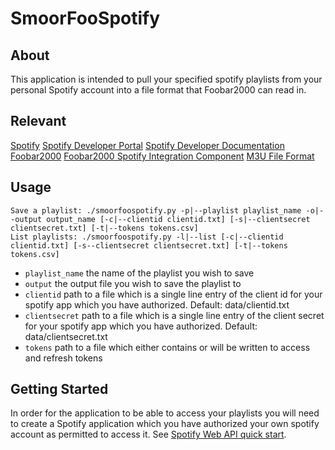 # SmoorFooSpotify
## About
This application is intended to pull your specified spotify playlists from your personal Spotify account into a file format that Foobar2000 can read in.
## Relevant
[Spotify](https://open.spotify.com/)
[Spotify Developer Portal](https://developer.spotify.com/dashboard/applications)
[Spotify Developer Documentation](https://developer.spotify.com/documentation/)
[Foobar2000](https://www.foobar2000.org/)
[Foobar2000 Spotify Integration Component](https://www.foobar2000.org/components/view/foo_spotify)
[M3U File Format](https://en.wikipedia.org/wiki/M3U)
## Usage
```
Save a playlist: ./smoorfoospotify.py -p|--playlist playlist_name -o|--output output_name [-c|--clientid clientid.txt] [-s|--clientsecret clientsecret.txt] [-t|--tokens tokens.csv]
List playlists: ./smoorfoospotify.py -l|--list [-c|--clientid clientid.txt] [-s--clientsecret clientsecret.txt] [-t|--tokens tokens.csv]
```
- `playlist_name` the name of the playlist you wish to save
- `output` the output file you wish to save the playlist to
- `clientid` path to a file which is a single line entry of the client id for your spotify app which you have authorized. Default: data/clientid.txt
- `clientsecret` path to a file which is a single line entry of the client secret for your spotify app which you have authorized. Default: data/clientsecret.txt
- `tokens` path to a file which either contains or will be written to access and refresh tokens
## Getting Started
In order for the application to be able to access your playlists you will need to create a Spotify application which you have authorized your own spotify account as permitted to access it. See [Spotify Web API quick start](https://developer.spotify.com/documentation/web-api/quick-start/).


